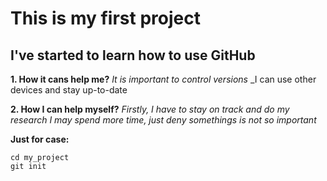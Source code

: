 # This is my first project

## I've started to learn how to use GitHub

**1. How it cans help me?**
	_It is important to control versions_
	_I can use other devices and stay up-to-date

**2. How I can help myself?**
	_Firstly, I have to stay on track and do my research_
	_I may spend more time, just deny somethings is not so important_

**Just for case:**
```mkdir my_project
cd my_project
git init
```